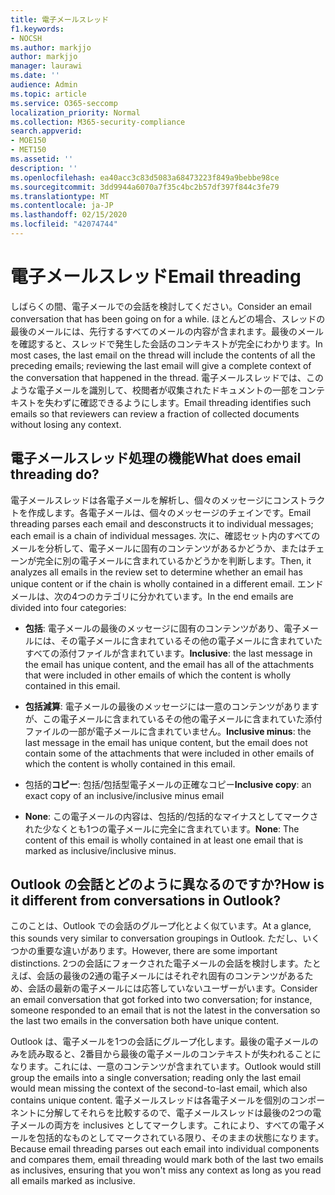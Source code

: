 ```yaml
---
title: 電子メールスレッド
f1.keywords:
- NOCSH
ms.author: markjjo
author: markjjo
manager: laurawi
ms.date: ''
audience: Admin
ms.topic: article
ms.service: O365-seccomp
localization_priority: Normal
ms.collection: M365-security-compliance
search.appverid:
- MOE150
- MET150
ms.assetid: ''
description: ''
ms.openlocfilehash: ea40acc3c83d5083a68473223f849a9bebbe98ce
ms.sourcegitcommit: 3dd9944a6070a7f35c4bc2b57df397f844c3fe79
ms.translationtype: MT
ms.contentlocale: ja-JP
ms.lasthandoff: 02/15/2020
ms.locfileid: "42074744"
---
```

# <a name="email-threading"></a><span data-ttu-id="fbecd-102">電子メールスレッド</span><span class="sxs-lookup"><span data-stu-id="fbecd-102">Email threading</span></span>

<span data-ttu-id="fbecd-103">しばらくの間、電子メールでの会話を検討してください。</span><span class="sxs-lookup"><span data-stu-id="fbecd-103">Consider an email conversation that has been going on for a while.</span></span> <span data-ttu-id="fbecd-104">ほとんどの場合、スレッドの最後のメールには、先行するすべてのメールの内容が含まれます。最後のメールを確認すると、スレッドで発生した会話のコンテキストが完全にわかります。</span><span class="sxs-lookup"><span data-stu-id="fbecd-104">In most cases, the last email on the thread will include the contents of all the preceding emails; reviewing the last email will give a complete context of the conversation that happened in the thread.</span></span> <span data-ttu-id="fbecd-105">電子メールスレッドでは、このような電子メールを識別して、校閲者が収集されたドキュメントの一部をコンテキストを失わずに確認できるようにします。</span><span class="sxs-lookup"><span data-stu-id="fbecd-105">Email threading identifies such emails so that reviewers can review a fraction of collected documents without losing any context.</span></span>

## <a name="what-does-email-threading-do"></a><span data-ttu-id="fbecd-106">電子メールスレッド処理の機能</span><span class="sxs-lookup"><span data-stu-id="fbecd-106">What does email threading do?</span></span>

<span data-ttu-id="fbecd-107">電子メールスレッドは各電子メールを解析し、個々のメッセージにコンストラクトを作成します。各電子メールは、個々のメッセージのチェインです。</span><span class="sxs-lookup"><span data-stu-id="fbecd-107">Email threading parses each email and desconstructs it to individual messages; each email is a chain of individual messages.</span></span> <span data-ttu-id="fbecd-108">次に、確認セット内のすべてのメールを分析して、電子メールに固有のコンテンツがあるかどうか、またはチェーンが完全に別の電子メールに含まれているかどうかを判断します。</span><span class="sxs-lookup"><span data-stu-id="fbecd-108">Then, it analyzes all emails in the review set to determine whether an email has unique content or if the chain is wholly contained in a different email.</span></span> <span data-ttu-id="fbecd-109">エンドメールは、次の4つのカテゴリに分かれています。</span><span class="sxs-lookup"><span data-stu-id="fbecd-109">In the end emails are divided into four categories:</span></span>

- <span data-ttu-id="fbecd-110">**包括**: 電子メールの最後のメッセージに固有のコンテンツがあり、電子メールには、その電子メールに含まれているその他の電子メールに含まれていたすべての添付ファイルが含まれています。</span><span class="sxs-lookup"><span data-stu-id="fbecd-110">**Inclusive**: the last message in the email has unique content, and the email has all of the attachments that were included in other emails of which the content is wholly contained in this email.</span></span>


- <span data-ttu-id="fbecd-111">**包括減算**: 電子メールの最後のメッセージには一意のコンテンツがありますが、この電子メールに含まれているその他の電子メールに含まれていた添付ファイルの一部が電子メールに含まれていません。</span><span class="sxs-lookup"><span data-stu-id="fbecd-111">**Inclusive minus**: the last message in the email has unique content, but the email does not contain some of the attachments that were included in other emails of which the content is wholly contained in this email.</span></span>

- <span data-ttu-id="fbecd-112">包括的**コピー**: 包括/包括型電子メールの正確なコピー</span><span class="sxs-lookup"><span data-stu-id="fbecd-112">**Inclusive copy**: an exact copy of an inclusive/inclusive minus email</span></span>

- <span data-ttu-id="fbecd-113">**None**: この電子メールの内容は、包括的/包括的なマイナスとしてマークされた少なくとも1つの電子メールに完全に含まれています。</span><span class="sxs-lookup"><span data-stu-id="fbecd-113">**None**: The content of this email is wholly contained in at least one email that is marked as inclusive/inclusive minus.</span></span>

## <a name="how-is-it-different-from-conversations-in-outlook"></a><span data-ttu-id="fbecd-114">Outlook の会話とどのように異なるのですか?</span><span class="sxs-lookup"><span data-stu-id="fbecd-114">How is it different from conversations in Outlook?</span></span>
<span data-ttu-id="fbecd-115">このことは、Outlook での会話のグループ化とよく似ています。</span><span class="sxs-lookup"><span data-stu-id="fbecd-115">At a glance, this sounds very similar to conversation groupings in Outlook.</span></span> <span data-ttu-id="fbecd-116">ただし、いくつかの重要な違いがあります。</span><span class="sxs-lookup"><span data-stu-id="fbecd-116">However, there are some important distinctions.</span></span> <span data-ttu-id="fbecd-117">2つの会話にフォークされた電子メールの会話を検討します。たとえば、会話の最後の2通の電子メールにはそれぞれ固有のコンテンツがあるため、会話の最新の電子メールには応答していないユーザーがいます。</span><span class="sxs-lookup"><span data-stu-id="fbecd-117">Consider an email conversation that got forked into two conversation; for instance, someone responded to an email that is not the latest in the conversation so the last two emails in the conversation both have unique content.</span></span>

<span data-ttu-id="fbecd-118">Outlook は、電子メールを1つの会話にグループ化します。最後の電子メールのみを読み取ると、2番目から最後の電子メールのコンテキストが失われることになります。これには、一意のコンテンツが含まれています。</span><span class="sxs-lookup"><span data-stu-id="fbecd-118">Outlook would still group the emails into a single conversation; reading only the last email would mean missing the context of the second-to-last email, which also contains unique content.</span></span> <span data-ttu-id="fbecd-119">電子メールスレッドは各電子メールを個別のコンポーネントに分解してそれらを比較するので、電子メールスレッドは最後の2つの電子メールの両方を inclusives としてマークします。これにより、すべての電子メールを包括的なものとしてマークされている限り、そのままの状態になります。</span><span class="sxs-lookup"><span data-stu-id="fbecd-119">Because email threading parses out each email into individual components and compares them, email threading would mark both of the last two emails as inclusives, ensuring that you won't miss any context as long as you read all emails marked as inclusive.</span></span>
